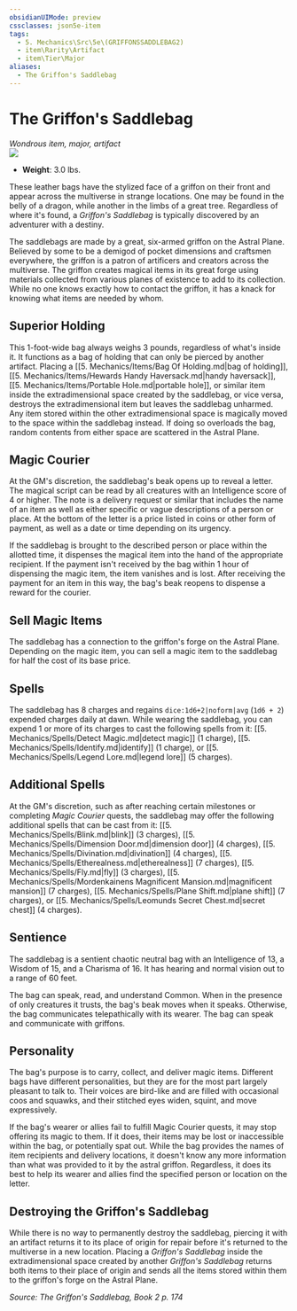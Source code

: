 ```yaml
---
obsidianUIMode: preview
cssclasses: json5e-item
tags:
  - 5. Mechanics\Src\5e\(GRIFFONSSADDLEBAG2)
  - item\Rarity\Artifact
  - item\Tier\Major
aliases:
  - The Griffon's Saddlebag
---
```

# The Griffon's Saddlebag
*Wondrous item, major, artifact*  
![](https://raw.githubusercontent.com/TheGiddyLimit/homebrew/master/_img/TGS1/The-Griffons-Saddlebag.webp#right)  

- **Weight**: 3.0 lbs.

These leather bags have the stylized face of a griffon on their front and appear across the multiverse in strange locations. One may be found in the belly of a dragon, while another in the limbs of a great tree. Regardless of where it's found, a *Griffon's Saddlebag* is typically discovered by an adventurer with a destiny.

The saddlebags are made by a great, six-armed griffon on the Astral Plane. Believed by some to be a demigod of pocket dimensions and craftsmen everywhere, the griffon is a patron of artificers and creators across the multiverse. The griffon creates magical items in its great forge using materials collected from various planes of existence to add to its collection. While no one knows exactly how to contact the griffon, it has a knack for knowing what items are needed by whom.

## Superior Holding

This 1-foot-wide bag always weighs 3 pounds, regardless of what's inside it. It functions as a bag of holding that can only be pierced by another artifact. Placing a [[5. Mechanics/Items/Bag Of Holding.md\|bag of holding]], [[5. Mechanics/Items/Hewards Handy Haversack.md\|handy haversack]], [[5. Mechanics/Items/Portable Hole.md\|portable hole]], or similar item inside the extradimensional space created by the saddlebag, or vice versa, destroys the extradimensional item but leaves the saddlebag unharmed. Any item stored within the other extradimensional space is magically moved to the space within the saddlebag instead. If doing so overloads the bag, random contents from either space are scattered in the Astral Plane.

## Magic Courier

At the GM's discretion, the saddlebag's beak opens up to reveal a letter. The magical script can be read by all creatures with an Intelligence score of 4 or higher. The note is a delivery request or similar that includes the name of an item as well as either specific or vague descriptions of a person or place. At the bottom of the letter is a price listed in coins or other form of payment, as well as a date or time depending on its urgency.

If the saddlebag is brought to the described person or place within the allotted time, it dispenses the magical item into the hand of the appropriate recipient. If the payment isn't received by the bag within 1 hour of dispensing the magic item, the item vanishes and is lost. After receiving the payment for an item in this way, the bag's beak reopens to dispense a reward for the courier.

## Sell Magic Items

The saddlebag has a connection to the griffon's forge on the Astral Plane. Depending on the magic item, you can sell a magic item to the saddlebag for half the cost of its base price.

## Spells

The saddlebag has 8 charges and regains `dice:1d6+2|noform|avg` (`1d6 + 2`) expended charges daily at dawn. While wearing the saddlebag, you can expend 1 or more of its charges to cast the following spells from it: [[5. Mechanics/Spells/Detect Magic.md\|detect magic]] (1 charge), [[5. Mechanics/Spells/Identify.md\|identify]] (1 charge), or [[5. Mechanics/Spells/Legend Lore.md\|legend lore]] (5 charges).

## Additional Spells

At the GM's discretion, such as after reaching certain milestones or completing *Magic Courier* quests, the saddlebag may offer the following additional spells that can be cast from it: [[5. Mechanics/Spells/Blink.md\|blink]] (3 charges), [[5. Mechanics/Spells/Dimension Door.md\|dimension door]] (4 charges), [[5. Mechanics/Spells/Divination.md\|divination]] (4 charges), [[5. Mechanics/Spells/Etherealness.md\|etherealness]] (7 charges), [[5. Mechanics/Spells/Fly.md\|fly]] (3 charges), [[5. Mechanics/Spells/Mordenkainens Magnificent Mansion.md\|magnificent mansion]] (7 charges), [[5. Mechanics/Spells/Plane Shift.md\|plane shift]] (7 charges), or [[5. Mechanics/Spells/Leomunds Secret Chest.md\|secret chest]] (4 charges).

## Sentience

The saddlebag is a sentient chaotic neutral bag with an Intelligence of 13, a Wisdom of 15, and a Charisma of 16. It has hearing and normal vision out to a range of 60 feet.

The bag can speak, read, and understand Common. When in the presence of only creatures it trusts, the bag's beak moves when it speaks. Otherwise, the bag communicates telepathically with its wearer. The bag can speak and communicate with griffons.

## Personality

The bag's purpose is to carry, collect, and deliver magic items. Different bags have different personalities, but they are for the most part largely pleasant to talk to. Their voices are bird-like and are filled with occasional coos and squawks, and their stitched eyes widen, squint, and move expressively.

If the bag's wearer or allies fail to fulfill Magic Courier quests, it may stop offering its magic to them. If it does, their items may be lost or inaccessible within the bag, or potentially spat out. While the bag provides the names of item recipients and delivery locations, it doesn't know any more information than what was provided to it by the astral griffon. Regardless, it does its best to help its wearer and allies find the specified person or location on the letter.

## Destroying the Griffon's Saddlebag

While there is no way to permanently destroy the saddlebag, piercing it with an artifact returns it to its place of origin for repair before it's returned to the multiverse in a new location. Placing a *Griffon's Saddlebag* inside the extradimensional space created by another *Griffon's Saddlebag* returns both items to their place of origin and sends all the items stored within them to the griffon's forge on the Astral Plane.

*Source: The Griffon's Saddlebag, Book 2 p. 174*
